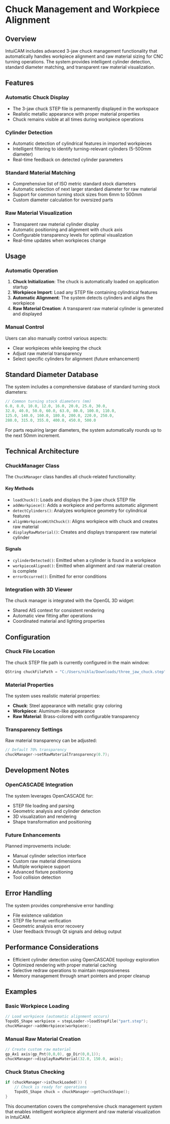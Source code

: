 # Chuck Management and Workpiece Alignment

## Overview

IntuiCAM includes advanced 3-jaw chuck management functionality that automatically handles workpiece alignment and raw material sizing for CNC turning operations. The system provides intelligent cylinder detection, standard diameter matching, and transparent raw material visualization.

## Features

### Automatic Chuck Display
- The 3-jaw chuck STEP file is permanently displayed in the workspace
- Realistic metallic appearance with proper material properties
- Chuck remains visible at all times during workpiece operations

### Cylinder Detection
- Automatic detection of cylindrical features in imported workpieces
- Intelligent filtering to identify turning-relevant cylinders (5-500mm diameter)
- Real-time feedback on detected cylinder parameters

### Standard Material Matching
- Comprehensive list of ISO metric standard stock diameters
- Automatic selection of next larger standard diameter for raw material
- Support for common turning stock sizes from 6mm to 500mm
- Custom diameter calculation for oversized parts

### Raw Material Visualization
- Transparent raw material cylinder display
- Automatic positioning and alignment with chuck axis
- Configurable transparency levels for optimal visualization
- Real-time updates when workpieces change

## Usage

### Automatic Operation
1. **Chuck Initialization**: The chuck is automatically loaded on application startup
2. **Workpiece Import**: Load any STEP file containing cylindrical features
3. **Automatic Alignment**: The system detects cylinders and aligns the workpiece
4. **Raw Material Creation**: A transparent raw material cylinder is generated and displayed

### Manual Control
Users can also manually control various aspects:
- Clear workpieces while keeping the chuck
- Adjust raw material transparency
- Select specific cylinders for alignment (future enhancement)

## Standard Diameter Database

The system includes a comprehensive database of standard turning stock diameters:

```cpp
// Common turning stock diameters (mm)
6.0, 8.0, 10.0, 12.0, 16.0, 20.0, 25.0, 30.0, 
32.0, 40.0, 50.0, 60.0, 63.0, 80.0, 100.0, 110.0, 
125.0, 140.0, 160.0, 180.0, 200.0, 220.0, 250.0, 
280.0, 315.0, 355.0, 400.0, 450.0, 500.0
```

For parts requiring larger diameters, the system automatically rounds up to the next 50mm increment.

## Technical Architecture

### ChuckManager Class
The `ChuckManager` class handles all chuck-related functionality:

#### Key Methods
- `loadChuck()`: Loads and displays the 3-jaw chuck STEP file
- `addWorkpiece()`: Adds a workpiece and performs automatic alignment
- `detectCylinders()`: Analyzes workpiece geometry for cylindrical features
- `alignWorkpieceWithChuck()`: Aligns workpiece with chuck and creates raw material
- `displayRawMaterial()`: Creates and displays transparent raw material cylinder

#### Signals
- `cylinderDetected()`: Emitted when a cylinder is found in a workpiece
- `workpieceAligned()`: Emitted when alignment and raw material creation is complete
- `errorOccurred()`: Emitted for error conditions

### Integration with 3D Viewer
The chuck manager is integrated with the OpenGL 3D widget:
- Shared AIS context for consistent rendering
- Automatic view fitting after operations
- Coordinated material and lighting properties

## Configuration

### Chuck File Location
The chuck STEP file path is currently configured in the main window:
```cpp
QString chuckFilePath = "C:/Users/nikla/Downloads/three_jaw_chuck.step";
```

### Material Properties
The system uses realistic material properties:
- **Chuck**: Steel appearance with metallic gray coloring
- **Workpiece**: Aluminum-like appearance
- **Raw Material**: Brass-colored with configurable transparency

### Transparency Settings
Raw material transparency can be adjusted:
```cpp
// Default 70% transparency
chuckManager->setRawMaterialTransparency(0.7);
```

## Development Notes

### OpenCASCADE Integration
The system leverages OpenCASCADE for:
- STEP file loading and parsing
- Geometric analysis and cylinder detection
- 3D visualization and rendering
- Shape transformation and positioning

### Future Enhancements
Planned improvements include:
- Manual cylinder selection interface
- Custom raw material dimensions
- Multiple workpiece support
- Advanced fixture positioning
- Tool collision detection

## Error Handling

The system provides comprehensive error handling:
- File existence validation
- STEP file format verification
- Geometric analysis error recovery
- User feedback through Qt signals and debug output

## Performance Considerations

- Efficient cylinder detection using OpenCASCADE topology exploration
- Optimized rendering with proper material caching
- Selective redraw operations to maintain responsiveness
- Memory management through smart pointers and proper cleanup

## Examples

### Basic Workpiece Loading
```cpp
// Load workpiece (automatic alignment occurs)
TopoDS_Shape workpiece = stepLoader->loadStepFile("part.step");
chuckManager->addWorkpiece(workpiece);
```

### Manual Raw Material Creation
```cpp
// Create custom raw material
gp_Ax1 axis(gp_Pnt(0,0,0), gp_Dir(0,0,1));
chuckManager->displayRawMaterial(32.0, 150.0, axis);
```

### Chuck Status Checking
```cpp
if (chuckManager->isChuckLoaded()) {
    // Chuck is ready for operations
    TopoDS_Shape chuck = chuckManager->getChuckShape();
}
```

This documentation covers the comprehensive chuck management system that enables intelligent workpiece alignment and raw material visualization in IntuiCAM. 